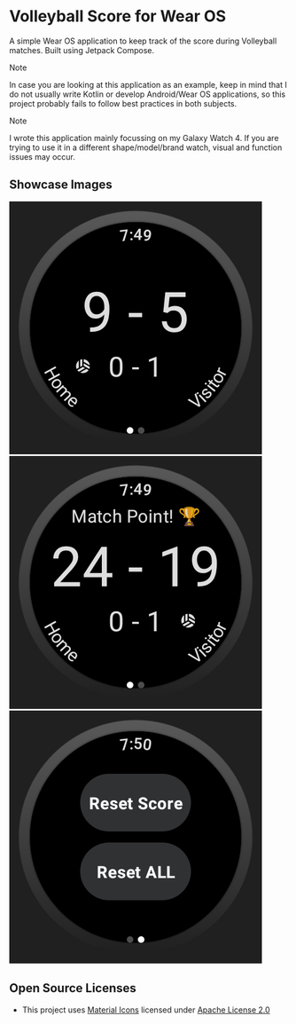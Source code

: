 # Volleyball Score for Wear OS

A simple Wear OS application to keep track of the score during Volleyball matches. Built using Jetpack Compose.

> [!NOTE]
> In case you are looking at this application as an example, keep in mind that I do not usually write Kotlin or develop Android/Wear OS applications, so this project probably fails to follow best practices in both subjects.

> [!NOTE]
> I wrote this application mainly focussing on my Galaxy Watch 4. If you are trying to use it in a different shape/model/brand watch, visual and function issues may occur.

## Showcase Images

![](images/image1.png)
![](images/image2.png)
![](images/image3.png)

## Open Source Licenses

- This project uses [Material Icons](https://fonts.google.com/icons) licensed under [Apache License 2.0](http://www.apache.org/licenses/LICENSE-2.0)
